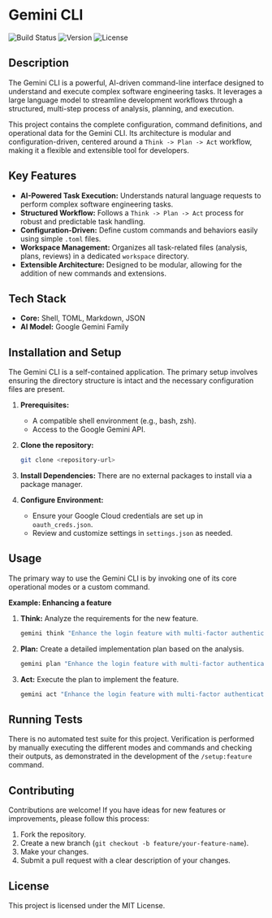 # Gemini CLI

![Build Status](https://img.shields.io/badge/build-passing-brightgreen)
![Version](https://img.shields.io/badge/version-1.0-blue)
![License](https://img.shields.io/badge/license-MIT-green)

## Description

The Gemini CLI is a powerful, AI-driven command-line interface designed to understand and execute complex software engineering tasks. It leverages a large language model to streamline development workflows through a structured, multi-step process of analysis, planning, and execution.

This project contains the complete configuration, command definitions, and operational data for the Gemini CLI. Its architecture is modular and configuration-driven, centered around a `Think -> Plan -> Act` workflow, making it a flexible and extensible tool for developers.

## Key Features

-   **AI-Powered Task Execution:** Understands natural language requests to perform complex software engineering tasks.
-   **Structured Workflow:** Follows a `Think -> Plan -> Act` process for robust and predictable task handling.
-   **Configuration-Driven:** Define custom commands and behaviors easily using simple `.toml` files.
-   **Workspace Management:** Organizes all task-related files (analysis, plans, reviews) in a dedicated `workspace` directory.
-   **Extensible Architecture:** Designed to be modular, allowing for the addition of new commands and extensions.

## Tech Stack

-   **Core:** Shell, TOML, Markdown, JSON
-   **AI Model:** Google Gemini Family

## Installation and Setup

The Gemini CLI is a self-contained application. The primary setup involves ensuring the directory structure is intact and the necessary configuration files are present.

1.  **Prerequisites:**
    *   A compatible shell environment (e.g., bash, zsh).
    *   Access to the Google Gemini API.

2.  **Clone the repository:**
    ```bash
    git clone <repository-url>
    ```

3.  **Install Dependencies:**
    There are no external packages to install via a package manager.

4.  **Configure Environment:**
    *   Ensure your Google Cloud credentials are set up in `oauth_creds.json`.
    *   Review and customize settings in `settings.json` as needed.

## Usage

The primary way to use the Gemini CLI is by invoking one of its core operational modes or a custom command.

**Example: Enhancing a feature**

1.  **Think:** Analyze the requirements for the new feature.
    ```bash
    gemini think "Enhance the login feature with multi-factor authentication"
    ```
2.  **Plan:** Create a detailed implementation plan based on the analysis.
    ```bash
    gemini plan "Enhance the login feature with multi-factor authentication"
    ```
3.  **Act:** Execute the plan to implement the feature.
    ```bash
    gemini act "Enhance the login feature with multi-factor authentication"
    ```

## Running Tests

There is no automated test suite for this project. Verification is performed by manually executing the different modes and commands and checking their outputs, as demonstrated in the development of the `/setup:feature` command.

## Contributing

Contributions are welcome! If you have ideas for new features or improvements, please follow this process:

1.  Fork the repository.
2.  Create a new branch (`git checkout -b feature/your-feature-name`).
3.  Make your changes.
4.  Submit a pull request with a clear description of your changes.

## License

This project is licensed under the MIT License.
